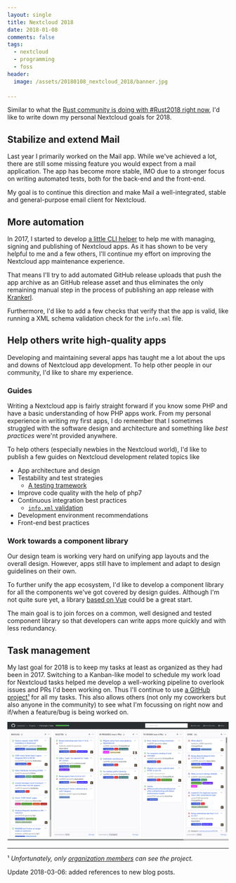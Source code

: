 ```yaml
---
layout: single
title: Nextcloud 2018
date: 2018-01-08
comments: false
tags:
  - nextcloud
  - programming
  - foss
header:
  image: /assets/20180108_nextcloud_2018/banner.jpg

---
```


Similar to what the [Rust community is doing with #Rust2018 right
now](https://twitter.com/search?q=%23Rust2018),
I'd like to write down my personal Nextcloud goals for 2018.

## Stabilize and extend Mail

Last year I primarily worked on the Mail app. While we've achieved a lot, there are still
some missing feature you would expect from a mail application. The app has become more
stable, IMO due to a stronger focus on writing automated tests, both for the back-end and the
front-end.

My goal is to continue this direction and make Mail a well-integrated, stable and
general-purpose email client for Nextcloud.

## More automation

In 2017, I started to develop [a little CLI helper](/2017/11/28/krankerl-nextcloud-app-mgmt.html)
to help me with managing, signing and publishing of Nextcloud apps. As it has shown
to be very helpful to me and a few others, I'll continue my effort on improving the
Nextcloud app maintenance experience.

That means I'll try to add automated GitHub release uploads that push the app archive as an
GitHub release asset and thus eliminates the only remaining manual step in the process of publishing
an app release with [Krankerl](/2017/11/28/krankerl-nextcloud-app-mgmt.html).

Furthermore, I'd like to add a few checks that verify that the app is valid, like running a XML
schema validation check for the `info.xml` file.

## Help others write high-quality apps

Developing and maintaining several apps has taught me a lot about the ups and downs of Nextcloud
app development. To help other people in our community, I'd like to share my experience.

### Guides

Writing a Nextcloud app is fairly straight forward if you know some PHP and have a basic
understanding of how PHP apps work. From my personal experience in writing my first apps,
I do remember that I sometimes struggled with the software design and architecture and
something like *best practices* were'nt provided anywhere.

To help others (especially newbies in the Nextcloud world), I'd like to publish a few
guides on Nextcloud development related topics like

* App architecture and design
* Testability and test strategies
  + [A testing tramework](/2018/02/27/testing-nextcloud-app.html)
* Improve code quality with the help of php7
* Continuous integration best practices
  + [`info.xml` validation](/2018/03/06/validate-nextcloud-info-xml.html)
* Development environment recommendations
* Front-end best practices

### Work towards a component library

Our design team is working very hard on unifying app layouts and the overall design.
However, apps still have to implement and adapt to design guidelines on their own.

To further unify the app ecosystem, I'd like to develop a component library for all
the components we've got covered by design guides. Although I'm not quite sure yet,
a library [based on Vue](https://github.com/christophwurst/nextcloud_vue)
could be a great start.

The main goal is to join forces on a common, well designed and tested component
library so that developers can write apps more quickly and with less redundancy.

## Task management

My last goal for 2018 is to keep my tasks at least as organized as they had been
in 2017. Switching to a Kanban-like model to schedule my work load for Nextcloud
tasks helped me develop a well-working pipeline to overlook issues and PRs
I'd been working on. Thus I'll continue to use [a GitHub project¹](https://github.com/orgs/nextcloud/projects/4)
for all my tasks. This also allows others (not only my coworkers but also anyone
in the community) to see what I'm focussing on right now and if/when a feature/bug
is being worked on.

![My GitHub task board](/assets/20180108_nextcloud_2018/github_project.png)

---

¹ *Unfortunately, only [organization members](https://help.github.com/articles/about-project-boards/#creating-and-viewing-project-boards)
can see the project.*

Update 2018-03-06: added references to new blog posts.
